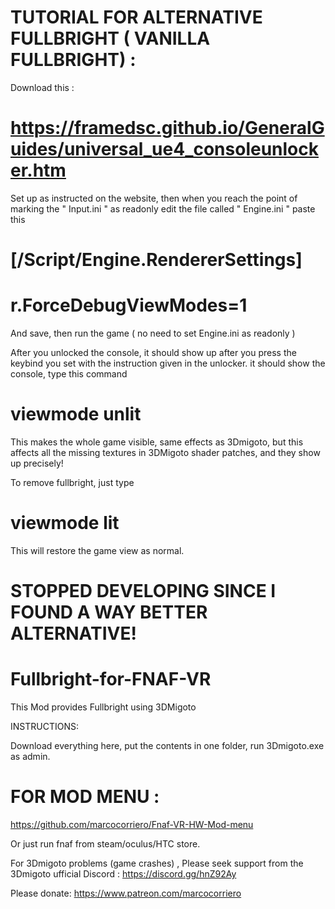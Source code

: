 # TUTORIAL FOR ALTERNATIVE FULLBRIGHT ( VANILLA FULLBRIGHT) :
Download this :
# https://framedsc.github.io/GeneralGuides/universal_ue4_consoleunlocker.htm
Set up as instructed on the website, then 
when you reach the point of marking the  " Input.ini " as readonly
edit the file called " Engine.ini "
paste this

# [/Script/Engine.RendererSettings]
# r.ForceDebugViewModes=1

And save, then run the game ( no need to set Engine.ini  as readonly )

After you unlocked the console, it should show up  after you press the keybind you set with the instruction given in the unlocker.
it should show the console, type this command

# viewmode unlit
This makes the whole game visible, same effects as 3Dmigoto, but this affects all the missing textures in 3DMigoto shader patches, and they show up precisely! 

To remove fullbright, just type

# viewmode lit

This will restore the game view as normal.



# STOPPED DEVELOPING SINCE I FOUND A WAY BETTER ALTERNATIVE!
# Fullbright-for-FNAF-VR
This Mod provides Fullbright using 3DMigoto


INSTRUCTIONS: 

Download everything here, put the contents in one folder, run 3Dmigoto.exe as admin.
# FOR MOD MENU : 
https://github.com/marcocorriero/Fnaf-VR-HW-Mod-menu


Or just run fnaf from steam/oculus/HTC store.


For 3Dmigoto problems (game crashes) , Please seek support from the 3Dmigoto ufficial Discord : https://discord.gg/hnZ92Ay



Please donate:
https://www.patreon.com/marcocorriero

